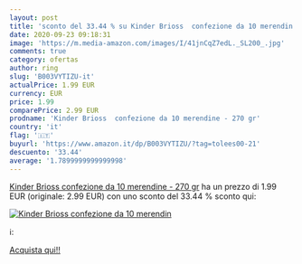 ```yaml
---
layout: post
title: 'sconto del 33.44 % su Kinder Brioss  confezione da 10 merendin  '
date: 2020-09-23 09:18:31
image: 'https://m.media-amazon.com/images/I/41jnCqZ7edL._SL200_.jpg'
comments: true
category: ofertas
author: ring
slug: 'B003VYTIZU-it'
actualPrice: 1.99 EUR
currency: EUR
price: 1.99
comparePrice: 2.99 EUR
prodname: 'Kinder Brioss  confezione da 10 merendine - 270 gr'
country: 'it'
flag: '🇮🇹'
buyurl: 'https://www.amazon.it/dp/B003VYTIZU/?tag=tolees00-21'
descuento: '33.44'
average: '1.7899999999999998'
---
```


[Kinder Brioss  confezione da 10 merendine - 270 gr](https://www.amazon.it/dp/B003VYTIZU/?tag=tolees00-21) ha un prezzo di 1.99 EUR (originale: 2.99 EUR) con uno sconto del 33.44 % sconto qui:

[![Kinder Brioss  confezione da 10 merendin](https://m.media-amazon.com/images/I/41jnCqZ7edL._SL200_.jpg)](https://www.amazon.it/dp/B003VYTIZU/?tag=tolees00-21)

ℹ️:


[Acquista qui!!](https://www.amazon.it/dp/B003VYTIZU/?tag=tolees00-21)
